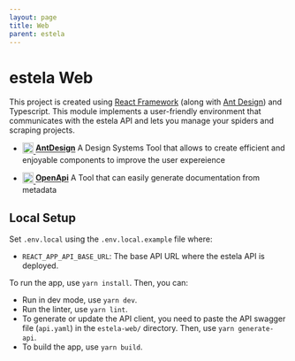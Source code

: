 ```yaml
---
layout: page
title: Web
parent: estela
---
```


# estela Web

This project is created using [React Framework](https://reactjs.org/) (along with [Ant Design](https://ant.design/)) and
Typescript. This module implements a user-friendly environment that communicates with the estela API and lets you
manage your spiders and scraping projects.

- <span style="vertical-align: middle"><a href="https://github.com/ant.design">
    <img width="20" src="https://gw.alipayobjects.com/zos/rmsportal/KDpgvguMpGfqaHPjicRK.svg">
    </a></span>[**AntDesign**](https://ant.design) A Design Systems Tool that allows to create efficient and enjoyable components to improve the user expereience

- <span style="vertical-align: middle"><a href="https://openapi-generator.tech">
    <img width="20" src="https://user-images.githubusercontent.com/109659/40094839-2bc8f2ee-5897-11e8-8092-583c26e4d0df.png">
    </a></span>[**OpenApi**](https://openapi-generator.tech) A Tool that can easily generate documentation from metadata

## Local Setup

Set `.env.local` using the `.env.local.example` file where:
- `REACT_APP_API_BASE_URL`: The base API URL where the estela API is deployed.

To run the app, use `yarn install`. Then, you can:
- Run in dev mode, use `yarn dev`.
- Run the linter, use `yarn lint`.
- To generate or update the API client, you need to paste the API swagger file (`api.yaml`)
  in the `estela-web/` directory. Then, use `yarn generate-api`.
- To build the app, use `yarn build`.

